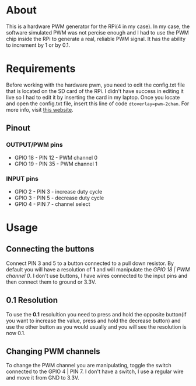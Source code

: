 # About

This is a hardware PWM generator for the RPi(4 in my case). In my case, the software simulated PWM was not percise enough and I had to use the PWM chip inside the RPi to generate a real, reliable PWM signal. It has the ability to increment by 1 or by 0.1.

# Requirements

Before working with the hardware pwm, you need to edit the config.txt file that is located on the SD card of the RPi. I didn't have success in editing it live so I had to edit it by inserting the card in my laptop. Once you locate and open the config.txt file, insert this line of code `dtoverlay=pwm-2chan`. For more info, visit [this website](https://pypi.org/project/rpi-hardware-pwm/).

## Pinout

### OUTPUT/PWM pins

- GPIO 18 - PIN 12 - PWM channel 0
- GPIO 19 - PIN 35 - PWM channel 1

### INPUT pins

- GPIO 2 - PIN 3 - increase duty cycle
- GPIO 3 - PIN 5 - decrease duty cycle
- GPIO 4 - PIN 7 - channel select

# Usage

## Connecting the buttons

Connect PIN 3 and 5 to a button connected to a pull down resistor. By default you will have a resolution of **1** and will manipulate the *GPIO 18 | PWM channel 0*. I don't use buttons, I have wires connected to the input pins and then connect them to ground or 3.3V. 

## 0.1 Resolution

To use the **0.1** resolultion you need to press and hold the opposite button(if you want to increase the value, press and hold the decrease button) and use the other button as you would usually and you will see the resolution is now 0.1.

## Changing PWM channels

To change the PWM channel you are manipulating, toggle the switch connected to the GPIO 4 | PIN 7. I don't have a switch, I use a regular wire and move it from GND to 3.3V.











